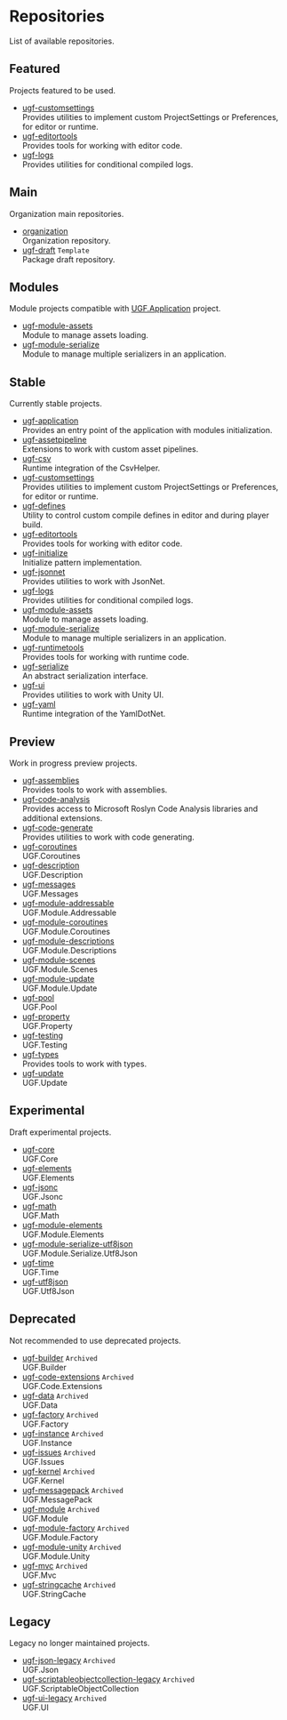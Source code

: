 # Repositories

List of available repositories.

## Featured

Projects featured to be used.

- [ugf-customsettings](https://github.com/unity-game-framework/ugf-customsettings)   
  Provides utilities to implement custom ProjectSettings or Preferences, for editor or runtime.
- [ugf-editortools](https://github.com/unity-game-framework/ugf-editortools)   
  Provides tools for working with editor code.
- [ugf-logs](https://github.com/unity-game-framework/ugf-logs)   
  Provides utilities for conditional compiled logs.

## Main

Organization main repositories.

- [organization](https://github.com/unity-game-framework/organization)   
  Organization repository.
- [ugf-draft](https://github.com/unity-game-framework/ugf-draft) `Template`  
  Package draft repository.

## Modules

Module projects compatible with [UGF.Application](https://github.com/unity-game-framework/ugf-application) project.

- [ugf-module-assets](https://github.com/unity-game-framework/ugf-module-assets)   
  Module to manage assets loading.
- [ugf-module-serialize](https://github.com/unity-game-framework/ugf-module-serialize)   
  Module to manage multiple serializers in an application.

## Stable

Currently stable projects.

- [ugf-application](https://github.com/unity-game-framework/ugf-application)   
  Provides an entry point of the application with modules initialization.
- [ugf-assetpipeline](https://github.com/unity-game-framework/ugf-assetpipeline)   
  Extensions to work with custom asset pipelines.
- [ugf-csv](https://github.com/unity-game-framework/ugf-csv)   
  Runtime integration of the CsvHelper.
- [ugf-customsettings](https://github.com/unity-game-framework/ugf-customsettings)   
  Provides utilities to implement custom ProjectSettings or Preferences, for editor or runtime.
- [ugf-defines](https://github.com/unity-game-framework/ugf-defines)   
  Utility to control custom compile defines in editor and during player build.
- [ugf-editortools](https://github.com/unity-game-framework/ugf-editortools)   
  Provides tools for working with editor code.
- [ugf-initialize](https://github.com/unity-game-framework/ugf-initialize)   
  Initialize pattern implementation.
- [ugf-jsonnet](https://github.com/unity-game-framework/ugf-jsonnet)   
  Provides utilities to work with JsonNet.
- [ugf-logs](https://github.com/unity-game-framework/ugf-logs)   
  Provides utilities for conditional compiled logs.
- [ugf-module-assets](https://github.com/unity-game-framework/ugf-module-assets)   
  Module to manage assets loading.
- [ugf-module-serialize](https://github.com/unity-game-framework/ugf-module-serialize)   
  Module to manage multiple serializers in an application.
- [ugf-runtimetools](https://github.com/unity-game-framework/ugf-runtimetools)   
  Provides tools for working with runtime code.
- [ugf-serialize](https://github.com/unity-game-framework/ugf-serialize)   
  An abstract serialization interface.
- [ugf-ui](https://github.com/unity-game-framework/ugf-ui)   
  Provides utilities to work with Unity UI.
- [ugf-yaml](https://github.com/unity-game-framework/ugf-yaml)   
  Runtime integration of the YamlDotNet.

## Preview

Work in progress preview projects.

- [ugf-assemblies](https://github.com/unity-game-framework/ugf-assemblies)   
  Provides tools to work with assemblies.
- [ugf-code-analysis](https://github.com/unity-game-framework/ugf-code-analysis)   
  Provides access to Microsoft Roslyn Code Analysis libraries and additional extensions.
- [ugf-code-generate](https://github.com/unity-game-framework/ugf-code-generate)   
  Provides utilities to work with code generating.
- [ugf-coroutines](https://github.com/unity-game-framework/ugf-coroutines)   
  UGF.Coroutines
- [ugf-description](https://github.com/unity-game-framework/ugf-description)   
  UGF.Description
- [ugf-messages](https://github.com/unity-game-framework/ugf-messages)   
  UGF.Messages
- [ugf-module-addressable](https://github.com/unity-game-framework/ugf-module-addressable)   
  UGF.Module.Addressable
- [ugf-module-coroutines](https://github.com/unity-game-framework/ugf-module-coroutines)   
  UGF.Module.Coroutines
- [ugf-module-descriptions](https://github.com/unity-game-framework/ugf-module-descriptions)   
  UGF.Module.Descriptions
- [ugf-module-scenes](https://github.com/unity-game-framework/ugf-module-scenes)   
  UGF.Module.Scenes
- [ugf-module-update](https://github.com/unity-game-framework/ugf-module-update)   
  UGF.Module.Update
- [ugf-pool](https://github.com/unity-game-framework/ugf-pool)   
  UGF.Pool
- [ugf-property](https://github.com/unity-game-framework/ugf-property)   
  UGF.Property
- [ugf-testing](https://github.com/unity-game-framework/ugf-testing)   
  UGF.Testing
- [ugf-types](https://github.com/unity-game-framework/ugf-types)   
  Provides tools to work with types.
- [ugf-update](https://github.com/unity-game-framework/ugf-update)   
  UGF.Update

## Experimental

Draft experimental projects.

- [ugf-core](https://github.com/unity-game-framework/ugf-core)   
  UGF.Core
- [ugf-elements](https://github.com/unity-game-framework/ugf-elements)   
  UGF.Elements
- [ugf-jsonc](https://github.com/unity-game-framework/ugf-jsonc)   
  UGF.Jsonc
- [ugf-math](https://github.com/unity-game-framework/ugf-math)   
  UGF.Math
- [ugf-module-elements](https://github.com/unity-game-framework/ugf-module-elements)   
  UGF.Module.Elements
- [ugf-module-serialize-utf8json](https://github.com/unity-game-framework/ugf-module-serialize-utf8json)   
  UGF.Module.Serialize.Utf8Json
- [ugf-time](https://github.com/unity-game-framework/ugf-time)   
  UGF.Time
- [ugf-utf8json](https://github.com/unity-game-framework/ugf-utf8json)   
  UGF.Utf8Json

## Deprecated

Not recommended to use deprecated projects.

- [ugf-builder](https://github.com/unity-game-framework/ugf-builder) `Archived`  
  UGF.Builder
- [ugf-code-extensions](https://github.com/unity-game-framework/ugf-code-extensions) `Archived`  
  UGF.Code.Extensions
- [ugf-data](https://github.com/unity-game-framework/ugf-data) `Archived`  
  UGF.Data
- [ugf-factory](https://github.com/unity-game-framework/ugf-factory) `Archived`  
  UGF.Factory
- [ugf-instance](https://github.com/unity-game-framework/ugf-instance) `Archived`  
  UGF.Instance
- [ugf-issues](https://github.com/unity-game-framework/ugf-issues) `Archived`  
  UGF.Issues
- [ugf-kernel](https://github.com/unity-game-framework/ugf-kernel) `Archived`  
  UGF.Kernel
- [ugf-messagepack](https://github.com/unity-game-framework/ugf-messagepack) `Archived`  
  UGF.MessagePack
- [ugf-module](https://github.com/unity-game-framework/ugf-module) `Archived`  
  UGF.Module
- [ugf-module-factory](https://github.com/unity-game-framework/ugf-module-factory) `Archived`  
  UGF.Module.Factory
- [ugf-module-unity](https://github.com/unity-game-framework/ugf-module-unity) `Archived`  
  UGF.Module.Unity
- [ugf-mvc](https://github.com/unity-game-framework/ugf-mvc) `Archived`  
  UGF.Mvc
- [ugf-stringcache](https://github.com/unity-game-framework/ugf-stringcache) `Archived`  
  UGF.StringCache

## Legacy

Legacy no longer maintained projects.

- [ugf-json-legacy](https://github.com/unity-game-framework/ugf-json-legacy) `Archived`  
  UGF.Json
- [ugf-scriptableobjectcollection-legacy](https://github.com/unity-game-framework/ugf-scriptableobjectcollection-legacy) `Archived`  
  UGF.ScriptableObjectCollection
- [ugf-ui-legacy](https://github.com/unity-game-framework/ugf-ui-legacy) `Archived`  
  UGF.UI


